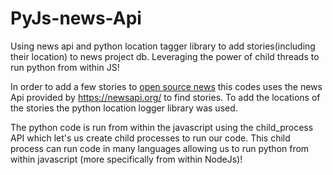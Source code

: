 # PyJs-news-Api

Using news api and python location tagger library to add stories(including their location) to news project db. Leveraging the power of child threads to run python from within JS!

In order to add a few stories to [open source news](https://opensourcenews.herokuapp.com/) this codes uses the news Api provided by https://newsapi.org/ to find stories. To add the locations of the stories
the python location logger library was used.

The python code is run from within the javascript using the child_process API which let's us create child processes to run our code.
This child process can run code in many languages allowing us to run python from within javascript (more specifically from within NodeJs)!
